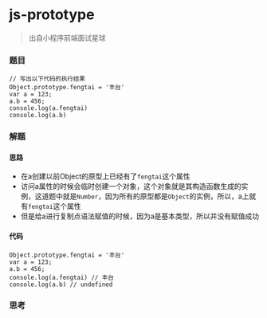 # js-prototype

> 出自小程序前端面试星球

### 题目

```
// 写出以下代码的执行结果
Object.prototype.fengtai = '丰台'
var a = 123;
a.b = 456;
console.log(a.fengtai)
console.log(a.b)
```



### 解题

#### 思路

* 在a创建以前Object的原型上已经有了`fengtai`这个属性
* 访问a属性的时候会临时创建一个对象，这个对象就是其构造函数生成的实例，这道题中就是`Number`，因为所有的原型都是`Object`的实例，所以，a上就有`fengtai`这个属性
* 但是给a进行复制点语法赋值的时候，因为a是基本类型，所以并没有赋值成功

#### 代码

```
Object.prototype.fengtai = '丰台'
var a = 123;
a.b = 456;
console.log(a.fengtai) // 丰台
console.log(a.b) // undefined
```





### 思考

